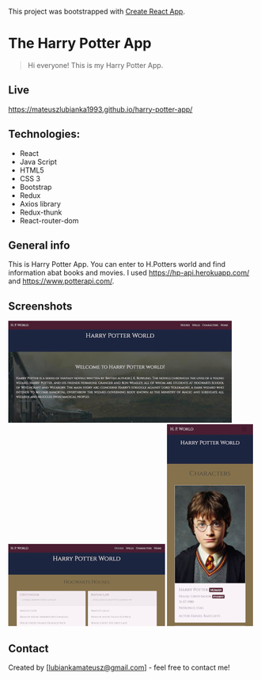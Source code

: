 This project was bootstrapped with [Create React App](https://github.com/facebook/create-react-app).

# The Harry Potter App
> Hi everyone! This is my Harry Potter App. 

## Live
https://mateuszlubianka1993.github.io/harry-potter-app/

## Technologies:
* React
* Java Script
* HTML5
* CSS 3
* Bootstrap
* Redux
* Axios library
* Redux-thunk
* React-router-dom

## General info
This is Harry Potter App. You can enter to H.Potters world and find information abat books and movies.
I used https://hp-api.herokuapp.com/ and https://www.potterapi.com/.

## Screenshots
![screenshot - 1](./readme-img/desktop.jpg)
![screenshot - 2](./readme-img/tablet.jpg)
![screenshot - 3](./readme-img/mobile.jpg)

## Contact
Created by [lubiankamateusz@gmail.com] - feel free to contact me!
